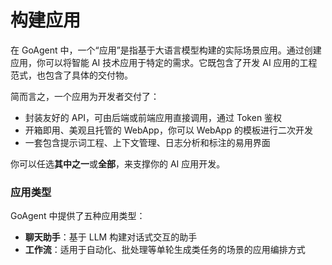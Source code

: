 # 构建应用

在 GoAgent 中，一个“应用”是指基于大语言模型构建的实际场景应用。通过创建应用，你可以将智能 AI 技术应用于特定的需求。它既包含了开发 AI 应用的工程范式，也包含了具体的交付物。

简而言之，一个应用为开发者交付了：

* 封装友好的 API，可由后端或前端应用直接调用，通过 Token 鉴权
* 开箱即用、美观且托管的 WebApp，你可以 WebApp 的模板进行二次开发
* 一套包含提示词工程、上下文管理、日志分析和标注的易用界面

你可以任选**其中之一**或**全部**，来支撑你的 AI 应用开发。

### 应用类型 <a href="#application_type" id="application_type"></a>

GoAgent 中提供了五种应用类型：

* **聊天助手**：基于 LLM 构建对话式交互的助手
* **工作流**：适用于自动化、批处理等单轮生成类任务的场景的应用编排方式

